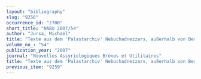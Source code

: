 ```yaml
---
layout: "bibliography"
slug: "9256"
occurrence_id: "2700"
short_title: "NABU 2007/54"
author: "Jursa, Michael"
title: "Texte aus dem 'Palastarchiv' Nebuchadnezzars, außerhalb von Berlin"
volume_no_: "54"
publication_year: "2007"
journal: "Nouvelles Assyriologiques Brèves et Utilitaires"
title: "Texte aus dem 'Palastarchiv' Nebuchadnezzars, außerhalb von Berlin"
previous_item: "9259"
---
```

